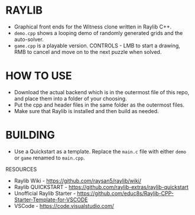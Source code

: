 # RAYLIB

- Graphical front ends for the Witness clone written in Raylib C++.
- `demo.cpp` shows a looping demo of randomly generated grids and the auto-solver.
- `game.cpp` is a playable version. CONTROLS - LMB to start a drawing, RMB to cancel and move on to the next puzzle when solved.

# HOW TO USE

- Download the actual backend which is in the outermost file of this repo, and place them into a folder of your choosing.
- Put the cpp and header files in the same folder as the outermost files.
- Make sure that Raylib is installed and then build as needed.

# BUILDING

- Use a Quickstart as a template. Replace the `main.c` file with either `demo` or `game` renamed to `main.cpp`.

 RESOURCES

- Raylib Wiki - https://github.com/raysan5/raylib/wiki/
- Raylib QUICKSTART - https://github.com/raylib-extras/raylib-quickstart
- Unofficial Raylib Starter - https://github.com/educ8s/Raylib-CPP-Starter-Template-for-VSCODE
- VSCode - https://code.visualstudio.com/
